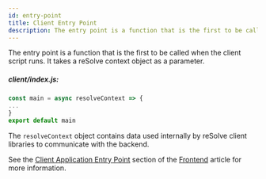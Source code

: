 ```yaml
---
id: entry-point
title: Client Entry Point
description: The entry point is a function that is the first to be called when the client script runs.
---
```


The entry point is a function that is the first to be called when the client script runs. It takes a reSolve context object as a parameter.

##### client/index.js:

```js
const main = async resolveContext => {
...
}
export default main
```

The `resolveContext` object contains data used internally by reSolve client libraries to communicate with the backend.

See the [Client Application Entry Point](../../frontend.md#client-application-entry-point) section of the [Frontend](frontend.md) article for more information.
